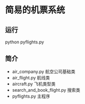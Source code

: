 # 简易的机票系统

## 运行

python pyflights.py

## 简介

- air_company.py  航空公司基础类
- air_flight.py  航线类
- aircraft.py  飞机类型类
- search_and_book_flight.py  搜索类
- pyflights.py 主程序